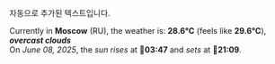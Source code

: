 
자동으로 추가된 텍스트입니다.

<!--START_SECTION:weather:moscow-->
Currently in **Moscow** (RU), the weather is: **28.6°C** (feels like **29.6°C**), ***overcast clouds***<br/>
On *June 08, 2025*, the *sun rises* at 🌅**03:47** and *sets* at 🌇**21:09**.
<!--END_SECTION:weather-->
